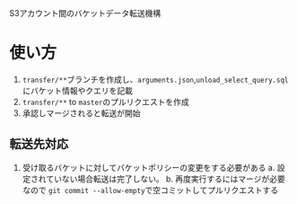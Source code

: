 S3アカウント間のバケットデータ転送機構

# 使い方
1. `transfer/**`ブランチを作成し、`arguments.json`,`unload_select_query.sql`にバケット情報やクエリを記載
2. `transfer/**` to `master`のプルリクエストを作成
3. 承認しマージされると転送が開始

## 転送先対応
1. 受け取るバケットに対してバケットポリシーの変更をする必要がある
    a. 設定されていない場合転送は完了しない。
    b. 再度実行するにはマージが必要なので `git commit --allow-empty`で空コミットしてプルリクエストする